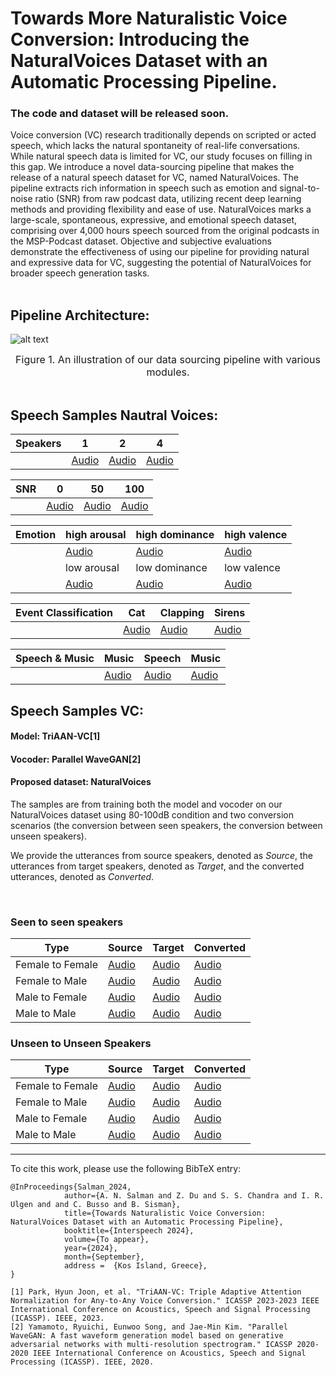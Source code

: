 <h1>Towards More Naturalistic Voice Conversion: Introducing the NaturalVoices Dataset with an Automatic Processing Pipeline. </h1>

<h3>The code and dataset will be released soon.</h3>

Voice conversion (VC) research traditionally depends on scripted or acted speech, which lacks the natural spontaneity of real-life conversations. 
While natural speech data is limited for VC, our study focuses on filling in this gap. We introduce a novel data-sourcing pipeline that makes the 
release of a natural speech dataset for VC, named NaturalVoices. The pipeline extracts rich information in speech such as emotion and signal-to-noise 
ratio (SNR) from raw podcast data, utilizing recent deep learning methods and providing flexibility and ease of use. NaturalVoices marks a large-scale, 
spontaneous, expressive, and emotional speech dataset, comprising over 4,000 hours speech sourced from the original podcasts in the MSP-Podcast dataset. 
Objective and subjective evaluations demonstrate the effectiveness of using our pipeline for providing natural and expressive data for VC, suggesting the 
potential of NaturalVoices for broader speech generation tasks.
<br/> <br/>


<h2>Pipeline Architecture: </h2>

![alt text](./data/pipeline.png)
<figcaption style="text-align:center;"></font><font size=3> 
	Figure 1. An illustration of our data sourcing pipeline with various modules. </font>
</figcaption>
<br>




<h2>Speech Samples Nautral Voices: </h2>


| **Speakers**       | 1        | 2         | 4         |
|--------------------|----------|-----------|-----------|
|                    | [Audio](data/NV_Audios/speakers1.wav) | [Audio](data/NV_Audios/speakers2.wav) | [Audio](data/NV_Audios/speakers4.wav) |

| **SNR**            | 0        | 50        | 100       |
|--------------------|----------|-----------|-----------|
|                    | [Audio](data/NV_Audios/snr_0.wav) | [Audio](data/NV_Audios/snr_50.wav) | [Audio](data/NV_Audios/snr_100.wav) |

| **Emotion**        | high arousal | high dominance | high valence |
|--------------------|----------|-----------|-----------|
|                    | [Audio](data/NV_Audios/high_arousal.wav) | [Audio](data/NV_Audios/high_dominance.wav) | [Audio](data/NV_Audios/high_valence.wav) |
|                    | low arousal  | low dominance  | low valence  |
|                    | [Audio](data/NV_Audios/low_arousal.wav) | [Audio](data/NV_Audios/low_dominance.wav) | [Audio](data/NV_Audios/low_valence.wav) |

| **Event Classification** | Cat    | Clapping   | Sirens     |
|--------------------|----------|-----------|-----------|
|                    | [Audio](data/NV_Audios/cat.wav) | [Audio](data/NV_Audios/clapping.wav) | [Audio](data/NV_Audios/sirens.wav) |

| **Speech & Music** | Music   | Speech     | Music      |
|--------------------|----------|-----------|-----------|
|                    | [Audio](data/NV_Audios/music1.wav) | [Audio](data/NV_Audios/speech1.wav) | [Audio](data/NV_Audios/music2.wav) |


## Speech Samples VC:

#### **Model:** TriAAN-VC[1]
#### **Vocoder:** Parallel WaveGAN[2]
#### **Proposed dataset:** NaturalVoices

The samples are from training both the model and vocoder on our NaturalVoices dataset using 80-100dB condition and two conversion scenarios (the conversion between seen speakers, the conversion between unseen speakers).

We provide the utterances from source speakers, denoted as *Source*, the utterances from target speakers, denoted as *Target*, and the converted utterances, denoted as *Converted*.


<br>

### Seen to seen speakers

| Type              | Source                                                                                                              | Target                                                                                                              | Converted                                                                                                            |
|-------------------|---------------------------------------------------------------------------------------------------------------------|---------------------------------------------------------------------------------------------------------------------|----------------------------------------------------------------------------------------------------------------------|
| Female to Female  | [Audio](data/Seen_speaker_to_seen_speaker/F_F_Source_from_MSP-PODCAST_2691_205_to_MSP-PODCAST_2562_338_src.wav)     | [Audio](data/Seen_speaker_to_seen_speaker/F_F_Target_from_MSP-PODCAST_2691_205_to_MSP-PODCAST_2562_338_trg.wav)     | [Audio](data/Seen_speaker_to_seen_speaker/F_F_Converted_from_MSP-PODCAST_2691_205_to_MSP-PODCAST_2562_338_cnv_gen.wav) |
| Female to Male    | [Audio](data/Seen_speaker_to_seen_speaker/F_M_Source_from_MSP-PODCAST_2598_6_to_MSP-PODCAST_1356_909_src.wav)       | [Audio](data/Seen_speaker_to_seen_speaker/F_M_Target_from_MSP-PODCAST_2598_6_to_MSP-PODCAST_1356_909_trg.wav)       | [Audio](data/Seen_speaker_to_seen_speaker/F_M_Converted_from_MSP-PODCAST_2598_6_to_MSP-PODCAST_1356_909_cnv_gen.wav)  |
| Male to Female    | [Audio](data/Seen_speaker_to_seen_speaker/M_F_Source_from_MSP-PODCAST_0369_52_to_MSP-PODCAST_2612_132_src.wav)      | [Audio](data/Seen_speaker_to_seen_speaker/M_F_Target_from_MSP-PODCAST_0369_52_to_MSP-PODCAST_2612_132_trg.wav)      | [Audio](data/Seen_speaker_to_seen_speaker/M_F_Conversion_from_MSP-PODCAST_0369_52_to_MSP-PODCAST_2612_132_cnv_gen.wav) |
| Male to Male      | [Audio](data/Seen_speaker_to_seen_speaker/M_M_Source_from_MSP-PODCAST_5324_215_to_MSP-PODCAST_1358_4_src.wav)       | [Audio](data/Seen_speaker_to_seen_speaker/M_M_Target_from_MSP-PODCAST_5324_215_to_MSP-PODCAST_1358_4_trg.wav)       | [Audio](data/Seen_speaker_to_seen_speaker/M_M_Converted_from_MSP-PODCAST_5324_215_to_MSP-PODCAST_1358_4_cnv_gen.wav)  |

### Unseen to Unseen Speakers

| Type              | Source                                                                                                              | Target                                                                                                              | Converted                                                                                                            |
|-------------------|---------------------------------------------------------------------------------------------------------------------|---------------------------------------------------------------------------------------------------------------------|----------------------------------------------------------------------------------------------------------------------|
| Female to Female  | [Audio](data/Unseen_speaker_to_unseen_speaker/F_F_Source_from_MSP-PODCAST_0114_21_to_MSP-PODCAST_0794_263_src.wav)  | [Audio](data/Unseen_speaker_to_unseen_speaker/F_F_Target_from_MSP-PODCAST_0114_21_to_MSP-PODCAST_0794_263_trg.wav)  | [Audio](data/Unseen_speaker_to_unseen_speaker/F_F_Converted_from_MSP-PODCAST_0114_21_to_MSP-PODCAST_0794_263_cnv_gen.wav) |
| Female to Male    | [Audio](data/Unseen_speaker_to_unseen_speaker/F_M_Source_from_MSP-PODCAST_0794_470_to_MSP-PODCAST_0230_235_src.wav) | [Audio](data/Unseen_speaker_to_unseen_speaker/F_M_Target_from_MSP-PODCAST_0794_470_to_MSP-PODCAST_0230_235_trg.wav) | [Audio](data/Unseen_speaker_to_unseen_speaker/F_M_Converted_from_MSP-PODCAST_0794_470_to_MSP-PODCAST_0230_235_cnv_gen.wav) |
| Male to Female    | [Audio](data/Unseen_speaker_to_unseen_speaker/M_F_Source_from_MSP-PODCAST_0555_251_to_MSP-PODCAST_0114_71_src.wav)  | [Audio](data/Unseen_speaker_to_unseen_speaker/M_F_Target_from_MSP-PODCAST_0555_251_to_MSP-PODCAST_0114_71_trg.wav)  | [Audio](data/Unseen_speaker_to_unseen_speaker/M_F_Converted_from_MSP-PODCAST_0555_251_to_MSP-PODCAST_0114_71_cnv_gen.wav) |
| Male to Male      | [Audio](data/Unseen_speaker_to_unseen_speaker/M_M_Source_from_MSP-PODCAST_0195_100_to_MSP-PODCAST_0292_1_src.wav)   | [Audio](data/Unseen_speaker_to_unseen_speaker/M_M_Target_from_MSP-PODCAST_0195_100_to_MSP-PODCAST_0292_1_trg.wav)   | [Audio](data/Unseen_speaker_to_unseen_speaker/M_M_Converted_from_MSP-PODCAST_0195_100_to_MSP-PODCAST_0292_1_cnv_gen.wav)  |

---------------------------
To cite this work, please use the following BibTeX entry:

```
@InProceedings{Salman_2024,
            author={A. N. Salman and Z. Du and S. S. Chandra and I. R. Ulgen and and C. Busso and B. Sisman},
            title={Towards Naturalistic Voice Conversion: NaturalVoices Dataset with an Automatic Processing Pipeline},
            booktitle={Interspeech 2024},
            volume={To appear},
            year={2024},
            month={September},
            address =  {Kos Island, Greece},
}
```

```
[1] Park, Hyun Joon, et al. "TriAAN-VC: Triple Adaptive Attention Normalization for Any-to-Any Voice Conversion." ICASSP 2023-2023 IEEE International Conference on Acoustics, Speech and Signal Processing (ICASSP). IEEE, 2023.
[2] Yamamoto, Ryuichi, Eunwoo Song, and Jae-Min Kim. "Parallel WaveGAN: A fast waveform generation model based on generative adversarial networks with multi-resolution spectrogram." ICASSP 2020-2020 IEEE International Conference on Acoustics, Speech and Signal Processing (ICASSP). IEEE, 2020.
```
